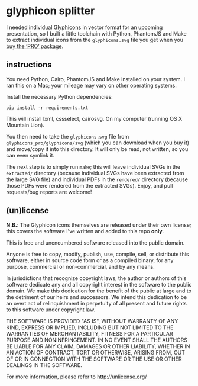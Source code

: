 # glyphicon splitter

I needed individual [Glyphicons][] in vector format for an upcoming
presentation, so I built a little toolchain with Python, PhantomJS and Make to
extract individual icons from the `glyphicons.svg` file you get when you [buy
the ‘PRO’ package][full-glyphicons].

  [glyphicons]: http://glyphicons.com/
  [full-glyphicons]: http://pul.ly/b/12171


## instructions

You need Python, Cairo, PhantomJS and Make installed on your system. I ran this
on a Mac; your mileage may vary on other operating systems.

Install the necessary Python dependencies:

    pip install -r requirements.txt

This will install lxml, cssselect, cairosvg. On my computer (running OS X
Mountain Lion).

You then need to take the `glyphicons.svg` file from
`glyphicons_pro/glyphicons/svg` (which you can download when you buy it) and
move/copy it into this directory. It will only be read, not written, so you can
even symlink it.

The next step is to simply run `make`; this will leave individual SVGs in the
`extracted/` directory (because individual SVGs have been extracted from the
large SVG file) and individual PDFs in the `rendered/` directory (because those
PDFs were rendered from the extracted SVGs). Enjoy, and pull requests/bug
reports are welcome!


## (un)license

**N.B.**: The Glyphicon icons themselves are released under their own license;
this covers the software I've written and added to this repo **only**.

This is free and unencumbered software released into the public domain.

Anyone is free to copy, modify, publish, use, compile, sell, or
distribute this software, either in source code form or as a compiled
binary, for any purpose, commercial or non-commercial, and by any
means.

In jurisdictions that recognize copyright laws, the author or authors
of this software dedicate any and all copyright interest in the
software to the public domain. We make this dedication for the benefit
of the public at large and to the detriment of our heirs and
successors. We intend this dedication to be an overt act of
relinquishment in perpetuity of all present and future rights to this
software under copyright law.

THE SOFTWARE IS PROVIDED "AS IS", WITHOUT WARRANTY OF ANY KIND,
EXPRESS OR IMPLIED, INCLUDING BUT NOT LIMITED TO THE WARRANTIES OF
MERCHANTABILITY, FITNESS FOR A PARTICULAR PURPOSE AND NONINFRINGEMENT.
IN NO EVENT SHALL THE AUTHORS BE LIABLE FOR ANY CLAIM, DAMAGES OR
OTHER LIABILITY, WHETHER IN AN ACTION OF CONTRACT, TORT OR OTHERWISE,
ARISING FROM, OUT OF OR IN CONNECTION WITH THE SOFTWARE OR THE USE OR
OTHER DEALINGS IN THE SOFTWARE.

For more information, please refer to <http://unlicense.org/>

